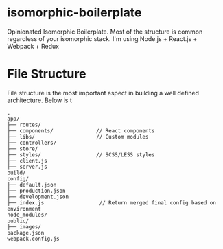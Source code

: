 # isomorphic-boilerplate
Opinionated Isomorphic Boilerplate. Most of the structure is common regardless of your isomorphic stack.
I'm using Node.js + React.js + Webpack + Redux


# File Structure
File structure is the most important aspect in building a well defined architecture. Below is t
```
.
app/
├── routes/
├── components/              // React components
├── libs/                    // Custom modules
├── controllers/
├── store/
├── styles/                  // SCSS/LESS styles
├── client.js
├── server.js
build/
config/
├── default.json
├── production.json
├── development.json
├── index.js                  // Return merged final config based on environment
node_modules/
public/
├── images/
package.json
webpack.config.js
```
